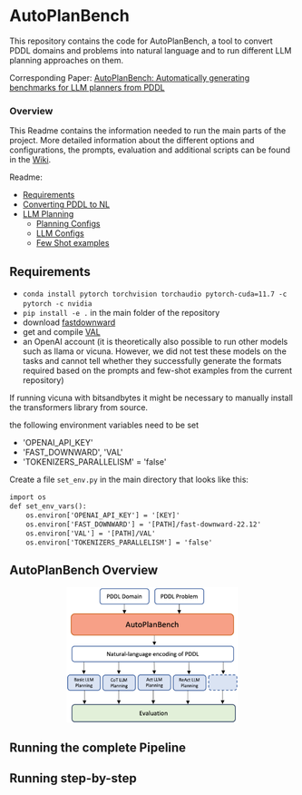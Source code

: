 # AutoPlanBench

This repository contains the code for AutoPlanBench, a tool to convert PDDL domains and problems into natural language and to run different LLM planning approaches on them. 

Corresponding Paper: [AutoPlanBench: Automatically generating benchmarks for LLM planners from PDDL](https://arxiv.org/abs/2311.09830)


### Overview
This Readme contains the information needed to run the main parts of the project. More detailed information about the different options and configurations, the prompts, evaluation and additional scripts can be found in the [Wiki](https://github.com/minecraft-saar/LLM-planning-PDDL-domains/wiki).

Readme:
* [Requirements](https://github.com/minecraft-saar/LLM-planning-PDDL-domains/blob/main/README.md#requirements)
* [Converting PDDL to NL](https://github.com/minecraft-saar/LLM-planning-PDDL-domains/blob/main/README.md#converting-pddl-to-natural-language)
* [LLM Planning](https://github.com/minecraft-saar/LLM-planning-PDDL-domains/blob/main/README.md#llm-planning)
    * [Planning Configs](https://github.com/minecraft-saar/LLM-planning-PDDL-domains/blob/main/README.md#config-file)
    * [LLM Configs](https://github.com/minecraft-saar/LLM-planning-PDDL-domains/blob/main/README.md#llm-config)
    * [Few Shot examples](https://github.com/minecraft-saar/LLM-planning-PDDL-domains/blob/main/README.md#few-shot-examples)

## Requirements
* `conda install pytorch torchvision torchaudio pytorch-cuda=11.7 -c pytorch -c nvidia`
* `pip install -e .` in the main folder of the repository
* download [fastdownward](https://www.fast-downward.org/Releases/22.12)
* get and compile [VAL](https://github.com/KCL-Planning/VAL)
* an OpenAI account (it is theoretically also possible to run other models such as llama or vicuna. However, we did not test these models on the tasks and cannot tell whether they successfully generate the formats required based on the prompts and few-shot examples from the current repository)

If running vicuna with bitsandbytes it might be necessary to manually install the transformers library from source.

the following environment variables need to be set
* 'OPENAI_API_KEY'
* 'FAST_DOWNWARD', 'VAL'
* 'TOKENIZERS_PARALLELISM' = 'false'

Create a file `set_env.py` in the main directory that looks like this:
```
import os
def set_env_vars():
    os.environ['OPENAI_API_KEY'] = '[KEY]'
    os.environ['FAST_DOWNWARD'] = '[PATH]/fast-downward-22.12'
    os.environ['VAL'] = '[PATH]/VAL'
    os.environ['TOKENIZERS_PARALLELISM'] = 'false'

```

## AutoPlanBench Overview
<center>
    <img src="images/autoplanbench.svg" width="60%" />
</center>

## Running the complete Pipeline


## Running step-by-step 


